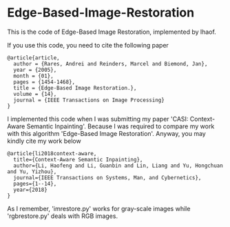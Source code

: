 # Edge-Based-Image-Restoration
This is the code of Edge-Based Image Restoration, implemented by lhaof.

If you use this code, you need to cite the following paper
```
@article{article,
  author = {Rares, Andrei and Reinders, Marcel and Biemond, Jan},
  year = {2005},
  month = {01},
  pages = {1454-1468},
  title = {Edge-Based Image Restoration.},
  volume = {14},
  journal = {IEEE Transactions on Image Processing}
}
```
I implemented this code when I was submitting my paper 'CASI: Context-Aware Semantic Inpainting'. Because I was required to compare my work with this algorithm 'Edge-Based Image Restoration'. Anyway, you may kindly cite my work below
```
@article{li2018context-aware,
  title={Context-Aware Semantic Inpainting},
  author={Li, Haofeng and Li, Guanbin and Lin, Liang and Yu, Hongchuan and Yu, Yizhou},
  journal={IEEE Transactions on Systems, Man, and Cybernetics},
  pages={1--14},
  year={2018}
}
```
As I remember, 'imrestore.py' works for gray-scale images while 'rgbrestore.py' deals with RGB images.
